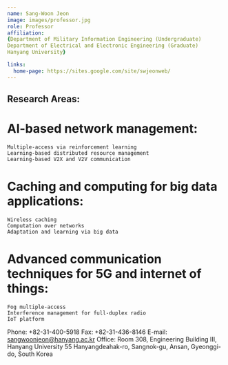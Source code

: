 ```yaml
---
name: Sang-Woon Jeon
image: images/professor.jpg
role: Professor
affiliation:
{Department of Military Information Engineering (Undergraduate)
Department of Electrical and Electronic Engineering (Graduate)
Hanyang University}

links:
  home-page: https://sites.google.com/site/swjeonweb/
---
```


## Research Areas:
  # AI-based network management:
    Multiple-access via reinforcement learning 
    Learning-based distributed resource management
    Learning-based V2X and V2V communication
  # Caching and computing for big data applications:
    Wireless caching 
    Computation over networks
    Adaptation and learning via big data
  # Advanced communication techniques for 5G and internet of things:
    Fog multiple-access
    Interference management for full-duplex radio
    IoT platform 

Phone: +82-31-400-5918
Fax: +82-31-436-8146
E-mail: sangwoonjeon@hanyang.ac.kr
Office: Room 308, Engineering Building III, Hanyang University 55 Hanyangdeahak-ro, Sangnok-gu, Ansan, Gyeonggi-do, South Korea



